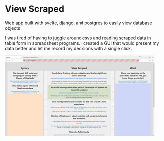 # View Scraped
Web app built with svelte, django, and postgres to easily view database objects

I was tired of having to juggle around csvs and reading scraped data in table form in spreadsheet programs. I created a GUI that would present my data better and let me record my decisions with a single click.

<img src="example.png" width="480" />
